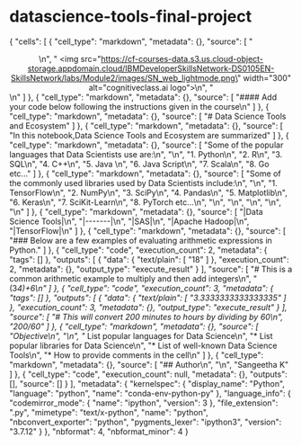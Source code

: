 # datascience-tools-final-project
{
 "cells": [
  {
   "cell_type": "markdown",
   "metadata": {},
   "source": [
    "<center>\n",
    "    <img src=\"https://cf-courses-data.s3.us.cloud-object-storage.appdomain.cloud/IBMDeveloperSkillsNetwork-DS0105EN-SkillsNetwork/labs/Module2/images/SN_web_lightmode.png\" width=\"300\" alt=\"cognitiveclass.ai logo\">\n",
    "</center>\n"
   ]
  },
  {
   "cell_type": "markdown",
   "metadata": {},
   "source": [
    "#### Add your code below following the instructions given in the course\n"
   ]
  },
  {
   "cell_type": "markdown",
   "metadata": {},
   "source": [
    "# Data Science Tools and Ecosystem"
   ]
  },
  {
   "cell_type": "markdown",
   "metadata": {},
   "source": [
    "In this notebook,Data Science Tools and Ecosystem are summarized"
   ]
  },
  {
   "cell_type": "markdown",
   "metadata": {},
   "source": [
    "Some of the popular languages that Data Scientists use are:\n",
    "\n",
    "1. Python\n",
    "2. R\n",
    "3. SQL\n",
    "4. C++\n",
    "5. Java \n",
    "6. Java Script\n",
    "7. Scala\n",
    "8. Go etc..."
   ]
  },
  {
   "cell_type": "markdown",
   "metadata": {},
   "source": [
    "Some of the commonly used libraries used by Data Scientists include:\n",
    "\n",
    "1. TensorFlow\n",
    "2. NumPy\n",
    "3. SciPy\n",
    "4. Pandas\n",
    "5. Matplotlib\n",
    "6. Keras\n",
    "7. SciKit-Learn\n",
    "8. PyTorch etc...\n",
    "\n",
    "\n",
    "\n",
    "\n",
    "\n"
   ]
  },
  {
   "cell_type": "markdown",
   "metadata": {},
   "source": [
    "|Data Science Tools|\n",
    "|-------|\n",
    "|SAS|\n",
    "|Apache Hadoop|\n",
    "|TensorFlow|\n"
   ]
  },
  {
   "cell_type": "markdown",
   "metadata": {},
   "source": [
    "### Below are a few examples of evaluating arithmetic expressions in Python."
   ]
  },
  {
   "cell_type": "code",
   "execution_count": 2,
   "metadata": {
    "tags": []
   },
   "outputs": [
    {
     "data": {
      "text/plain": [
       "18"
      ]
     },
     "execution_count": 2,
     "metadata": {},
     "output_type": "execute_result"
    }
   ],
   "source": [
    "# This is a common arithmetic example to multiply and then add integers\n",
    "(3*4)+6\n"
   ]
  },
  {
   "cell_type": "code",
   "execution_count": 3,
   "metadata": {
    "tags": []
   },
   "outputs": [
    {
     "data": {
      "text/plain": [
       "3.3333333333333335"
      ]
     },
     "execution_count": 3,
     "metadata": {},
     "output_type": "execute_result"
    }
   ],
   "source": [
    "# This will convert 200 minutes to hours by dividing by 60\n",
    "200/60"
   ]
  },
  {
   "cell_type": "markdown",
   "metadata": {},
   "source": [
    "_Objective_\n",
    "\n",
    "* List popular languages for Data Science\n",
    "* List popular libraries for Data Science\n",
    "* List of well-known Data Science Tools\n",
    "* How to provide comments in the cell\n"
   ]
  },
  {
   "cell_type": "markdown",
   "metadata": {},
   "source": [
    "## Author\n",
    "\n",
    "Sangeetha K"
   ]
  },
  {
   "cell_type": "code",
   "execution_count": null,
   "metadata": {},
   "outputs": [],
   "source": []
  }
 ],
 "metadata": {
  "kernelspec": {
   "display_name": "Python",
   "language": "python",
   "name": "conda-env-python-py"
  },
  "language_info": {
   "codemirror_mode": {
    "name": "ipython",
    "version": 3
   },
   "file_extension": ".py",
   "mimetype": "text/x-python",
   "name": "python",
   "nbconvert_exporter": "python",
   "pygments_lexer": "ipython3",
   "version": "3.7.12"
  }
 },
 "nbformat": 4,
 "nbformat_minor": 4
}
